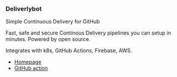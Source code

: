 
### Deliverlybot

Simple Continuous Delivery for GitHub

Fast, safe and secure Continous Delivery pipelines you can setup in minutes. Powered by open source.

Integrates with k8s, GitHub Actions, Firebase, AWS.

* [Homepage](https://deliverybot.dev/)
* [GitHub action](https://github.com/deliverybot/gitops)

